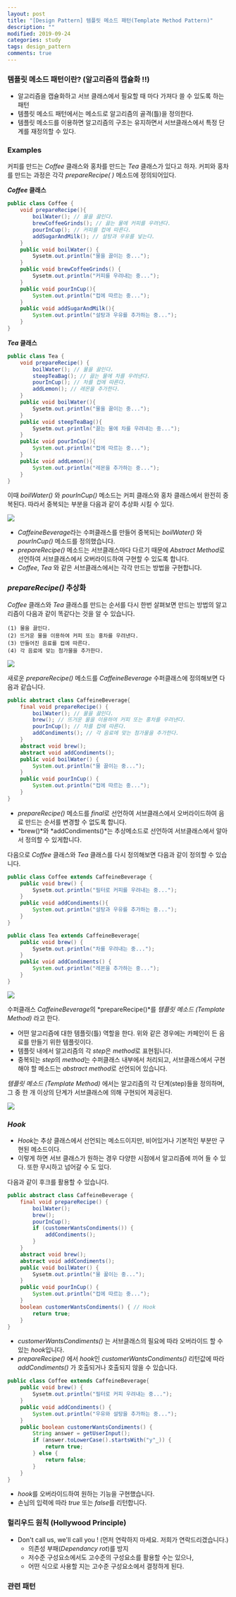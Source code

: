 ```yaml
---
layout: post
title: "[Design Pattern] 템플릿 메소드 패턴(Template Method Pattern)"
description: ""
modified: 2019-09-24
categories: study
tags: design_pattern
comments: true
---
```


### 템플릿 메소드 패턴이란? (알고리즘의 캡슐화 !!)
- 알고리즘을 캡슐화하고 서브 클래스에서 필요할 때 마다 가져다 쓸 수 있도록 하는 패턴
- 템플릿 메소드 패턴에서는 메소드로 알고리즘의 골격(틀)을 정의한다.
- 템플릿 메소드를 이용하면 알고리즘의 구조는 유지하면서 서브클래스에서 특정 단계를 재정의할 수 있다.

###  Examples

커피를 만드는 *Coffee* 클래스와 홍차를 만드는 *Tea* 클래스가 있다고 하자.  커피와 홍차를 만드는 과정은 각각 *prepareRecipe( )* 메소드에 정의되어있다. 

__*Coffee* 클래스__
```java
public class Coffee {
	void prepareRecipe(){
		boilWater(); // 물을 끓인다.
		brewCoffeeGrinds(); // 끓는 물에 커피를 우려낸다. 
		pourInCup(); // 커피를 컵에 따른다.
		addSugarAndMilk(); // 설탕과 우유를 넣는다.
	}
	public void boilWater() {
		Sysetm.out.println("물을 끓이는 중...");
	}
	public void brewCoffeeGrinds() {
		Sysetm.out.println("커피를 우려내는 중...");
	}
	public void pourInCup(){
		System.out.println("컵에 따르는 중...");
	}
	public void addSugarAndMilk(){
		System.out.println("설탕과 우유를 추가하는 중...");
	}
}
```	


__*Tea* 클래스__
```java
public class Tea {
	void prepareRecipe() {
		boilWater(); // 물을 끓인다.
		steepTeaBag(); // 끓는 물에 차를 우려낸다.
		pourInCup(); // 차를 컵에 따른다.
		addLemon(); // 레몬을 추가한다.
	}
	public void boilWater(){
		Sysetm.out.println("물을 끓이는 중...");
	}
	public void steepTeaBag(){
		Sysetm.out.println("끓는 물에 차를 우려내는 중...");
	}
	public void pourInCup(){
		System.out.println("컵에 따르는 중...");
	}
	public void addLemon(){
		System.out.println("레몬을 추가하는 중...");
	}
}
```
이때 *boilWater()* 와 *pourInCup()* 메소드는 커피 클래스와 홍차 클래스에서 완전히 중복된다. 따라서 중복되는 부분을 다음과 같이 추상화 시킬 수 있다.

<img src="https://github.com/ddamddi/ddamddi.github.io/blob/master/assets/img/tmp_uml.jpg?raw=true">

- *CaffeineBeverage*라는 수퍼클래스를 만들어 중복되는 *boilWater()* 와  *pourInCup()* 메소드를 정의했습니다.
- *prepareRecipe()* 메소드는 서브클래스마다 다르기 때문에 *Abstract Method*로 선언하여 서브클래스에서 오버라이드하여 구현할 수 있도록 합니다. 
- *Coffee*, *Tea* 와 같은 서브클래스에서는 각각 만드는 방법을 구현합니다.

### *prepareRecipe()* 추상화
 *Coffee* 클래스와 *Tea* 클래스를 만드는 순서를 다시 한번 살펴보면 만드는 방법의 알고리즘이 다음과 같이 똑같다는 것을 알 수 있습니다.
 ```
 (1) 물을 끓인다.
 (2) 뜨거운 물을 이용하여 커피 또는 홍차를 우려낸다.
 (3) 만들어진 음료를 컵에 따른다.
 (4) 각 음료에 맞는 첨가물을 추가한다.
 ```

<img src="https://github.com/ddamddi/ddamddi.github.io/blob/master/assets/img/tmp_cmp.jpg?raw=true">

새로운 *prepareRecipe()* 메소드를 *CaffeineBeverage* 수퍼클래스에 정의해보면 다음과 같습니다.
```java
public abstract class CaffeineBeverage{
	final void prepareRecipe() {
		boilWater(); // 물을 끓인다.
		brew(); // 뜨거운 물을 이용하여 커피 또는 홍차를 우려낸다.
		pourInCup(); // 차를 컵에 따른다.
		addCondiments(); // 각 음료에 맞는 첨가물을 추가한다.
	}
	abstract void brew();
	abstract void addCondiments();
	public void boilWater() {
		System.out.println("물 끓이는 중...");
	}
	public void pourInCup() {
		System.out.println("컵에 따르는 중...");
	}
}
```
- *prepareRecipe()* 메소드를 *final*로 선언하여 서브클래스에서 오버라이드하여 음료 만드는 순서를 변경할 수 없도록 합니다.
- *brew()*와 *addCondiments()*는 추상메소드로 선언하여 서브클래스에서 알아서 정의할 수 있게합니다.

다음으로 *Coffee* 클래스와  *Tea* 클래스를 다시 정의해보면 다음과 같이 정의할 수 있습니다.
```java
public class Coffee extends CaffeineBeverage {
	public void brew() {
		Sysetm.out.println("필터로 커피를 우려내는 중...");
	}
	public void addCondiments(){
		System.out.println("설탕과 우유를 추가하는 중...");
	}
}

public class Tea extends CaffeineBeverage{
	public void brew() {
		Sysetm.out.println("차를 우려내는 중...");
	}
	public void addCondiments() {
		System.out.println("레몬을 추가하는 중...");
	}
}
```

<img src="https://github.com/ddamddi/ddamddi.github.io/blob/master/assets/img/tmp_uml2.jpg?raw=true">

수퍼클래스 *CaffeineBeverage*의 *prepareRecipe()*를 *템플릿 메소드 (Template Method)* 라고 한다.
- 어떤 알고리즘에 대한 템플릿(틀) 역할을 한다. 위와 같은 경우에는 카페인이 든 음료를 만들기 위한 템플릿이다.
- 템플릿 내에서 알고리즘의 각 *step*은 *method*로 표현됩니다.
- 중복되는 *step*의 *method*는 수퍼클래스 내부에서 처리되고, 서브클래스에서 구현해야 할 메소드는 *abstract method*로 선언되어 있습니다.

*템플릿 메소드 (Template Method)* 에서는 알고리즘의 각 단계(step)들을 정의하며, 그 중 한 개 이상의 단계가 서브클래스에 의해 구현되어 제공된다.

<img src="https://github.com/ddamddi/ddamddi.github.io/blob/master/assets/img/tmp_uml3.jpg?raw=true">


### *Hook*
- *Hook*는 추상 클래스에서 선언되는 메소드이지만, 비어있거나 기본적인 부분만 구현된 메소드이다.
- 이렇게 하면 서브 클래스가 원하는 경우 다양한 시점에서 알고리즘에 끼어 들 수 있다. 또한 무시하고 넘어갈 수 도 있다.

다음과 같이 후크를 활용할 수 있습니다.
```java
public abstract class CaffeineBeverage {
	final void prepareRecipe() {
		boilWater();
		brew();
		pourInCup();
		if (customerWantsCondiments()) {
			addCondiments();
		}
	}
	abstract void brew();
	abstract void addCondiments();
	public void boilWater() {
		Sysetm.out.println("물 꿇이는 중...");
	}
	public void pourInCup() {
		System.out.println("컵에 따르는 중...");
	}
	boolean customerWantsCondiments() {	// Hook
		return true;
	}
}
```
- *customerWantsCondiments()* 는 서브클래스의 필요에 따라 오버라이드 할 수 있는 *hook*입니다. 
- *prepareRecipe()* 에서 *hook*인 *customerWantsCondiments()* 리턴값에 따라 _addCondiments()_ 가 호출되거나 호출되지 않을 수 있습니다. 
```java
public class Coffee extends CaffeineBeverage{
	public void brew() {
		Sysetm.out.println("필터로 커피 우려내는 중...");
	}
	public void addCondiments() {
		System.out.println("우유와 설탕을 추가하는 중...");
	}
	public boolean customerWantsCondiments() {
		String answer = getUserInput();
		if (answer.toLowerCase().startsWith("y"_)) {
			return true;
		} else {
			return false;
		}
	}
}
```
- *hook*를 오버라이드하여 원하는 기능을 구현했습니다.
- 손님의 입력에 따라 _true_ 또는 *false*를 리턴합니다.



### 헐리우드 원칙 (Hollywood Principle)
- Don't call us, we'll call you ! (먼저 연락하지 마세요. 저희가 연락드리겠습니다.)
	- 의존성 부패(*Dependancy rot*)를 방지
	- 저수준 구성요소에서도 고수준의 구성요소를 활용할 수는 있으나,
	- 어떤 식으로 사용할 지는 고수준 구성요소에서 결정하게 된다.


### 관련 패턴
